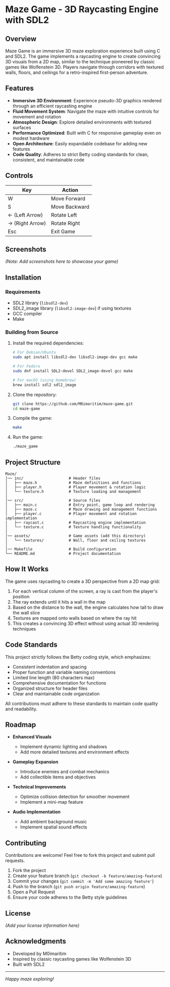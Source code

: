 # Maze Game - 3D Raycasting Engine with SDL2

## Overview
Maze Game is an immersive 3D maze exploration experience built using C and SDL2. The game implements a raycasting engine to create convincing 3D visuals from a 2D map, similar to the technique pioneered by classic games like Wolfenstein 3D. Players navigate through corridors with textured walls, floors, and ceilings for a retro-inspired first-person adventure.

## Features
- **Immersive 3D Environment**: Experience pseudo-3D graphics rendered through an efficient raycasting engine
- **Fluid Movement System**: Navigate the maze with intuitive controls for movement and rotation
- **Atmospheric Design**: Explore detailed environments with textured surfaces
- **Performance Optimized**: Built with C for responsive gameplay even on modest hardware
- **Open Architecture**: Easily expandable codebase for adding new features
- **Code Quality**: Adheres to strict Betty coding standards for clean, consistent, and maintainable code

## Controls
| Key | Action |
|-----|--------|
| W | Move Forward |
| S | Move Backward |
| ← (Left Arrow) | Rotate Left |
| → (Right Arrow) | Rotate Right |
| Esc | Exit Game |

## Screenshots
*(Note: Add screenshots here to showcase your game)*

## Installation

### Requirements
- SDL2 library (`libsdl2-dev`)
- SDL2_image library (`libsdl2-image-dev`) if using textures
- GCC compiler
- Make

### Building from Source

1. Install the required dependencies:
   ```bash
   # For Debian/Ubuntu
   sudo apt install libsdl2-dev libsdl2-image-dev gcc make
   
   # For Fedora
   sudo dnf install SDL2-devel SDL2_image-devel gcc make
   
   # For macOS (using Homebrew)
   brew install sdl2 sdl2_image
   ```

2. Clone the repository:
   ```bash
   git clone https://github.com/M0imaritim/maze-game.git
   cd maze-game
   ```

3. Compile the game:
   ```bash
   make
   ```

4. Run the game:
   ```bash
   ./maze_game
   ```

## Project Structure
```
Maze/
│── inc/                    # Header files
│   ├── maze.h              # Maze definitions and functions
│   ├── player.h            # Player movement & rotation logic
│   └── texture.h           # Texture loading and management
│
│── src/                    # Source files
│   ├── main.c              # Entry point, game loop and rendering
│   ├── maze.c              # Maze drawing and management functions
│   ├── player.c            # Player movement and rotation implementation
│   ├── raycast.c           # Raycasting engine implementation
│   └── texture.c           # Texture handling functionality
│
│── assets/                 # Game assets (add this directory)
│   └── textures/           # Wall, floor and ceiling textures
│
│── Makefile                # Build configuration
└── README.md               # Project documentation
```

## How It Works

The game uses raycasting to create a 3D perspective from a 2D map grid:

1. For each vertical column of the screen, a ray is cast from the player's position
2. The ray extends until it hits a wall in the map
3. Based on the distance to the wall, the engine calculates how tall to draw the wall slice
4. Textures are mapped onto walls based on where the ray hit
5. This creates a convincing 3D effect without using actual 3D rendering techniques

## Code Standards

This project strictly follows the Betty coding style, which emphasizes:

- Consistent indentation and spacing
- Proper function and variable naming conventions
- Limited line length (80 characters max)
- Comprehensive documentation for functions
- Organized structure for header files
- Clear and maintainable code organization

All contributions must adhere to these standards to maintain code quality and readability.

## Roadmap
- **Enhanced Visuals**
  - Implement dynamic lighting and shadows
  - Add more detailed textures and environment effects
  
- **Gameplay Expansion**
  - Introduce enemies and combat mechanics
  - Add collectible items and objectives
  
- **Technical Improvements**
  - Optimize collision detection for smoother movement
  - Implement a mini-map feature
  
- **Audio Implementation**
  - Add ambient background music
  - Implement spatial sound effects

## Contributing
Contributions are welcome! Feel free to fork this project and submit pull requests.

1. Fork the project
2. Create your feature branch (`git checkout -b feature/amazing-feature`)
3. Commit your changes (`git commit -m 'Add some amazing feature'`)
4. Push to the branch (`git push origin feature/amazing-feature`)
5. Open a Pull Request
6. Ensure your code adheres to the Betty style guidelines

## License
*(Add your license information here)*

## Acknowledgments
- Developed by M0imaritim
- Inspired by classic raycasting games like Wolfenstein 3D
- Built with SDL2

---

*Happy maze exploring!*
